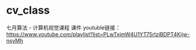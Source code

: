# cv_class
七月算法 - 计算机视觉课程 课件
youtuble链接：https://www.youtube.com/playlist?list=PLwTxjmW4U1YT75rlzjBDPT4Kijw-nsyMh

